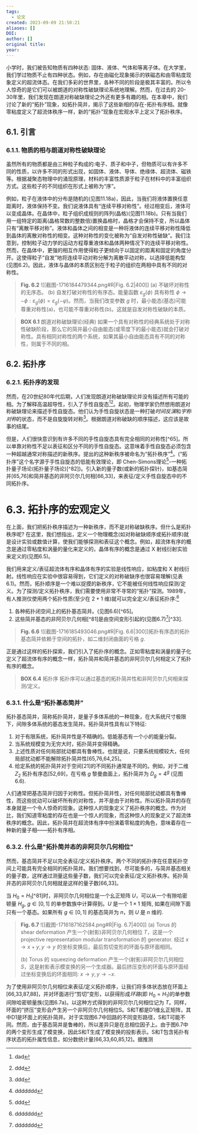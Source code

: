 ```yaml
---
tags:
  - 论文
created: 2023-09-09 21:50:21
aliases: []
DOI: 
author: []
original title: 
year:
---
```

小学时，我们被告知物质有四种状态: 固体、液体、气体和等离子体。在大学里，我们学过物质不止有四种状态。例如，存在由磁化现象揭示的铁磁态和由零粘度现象定义的超流体态。在我们多彩的世界里，各种不同的阶段是极其丰富的。所以令人惊奇的是它们可以被朗道的对称性破缺理论系统地理解。然而，在过去的 20-30年里，我们发现在朗道对称破缺理论之外还有更多有趣的相。在本章中，我们讨论了新的“拓扑”现象，如拓扑简并，揭示了这些新相的存在-拓扑有序相。就像零粘度定义了超流体秩序一样，新的“拓扑”现象在宏观水平上定义了拓扑秩序。

## 6.1. 引言

### 6.1.1. 物质的相与朗道对称性破缺理论

虽然所有的物质都是由三种粒子构成的:电子、质子和中子，但物质可以有许多不同的性质，以许多不同的形式出现，如固体、液体、导体、绝缘体、超流体、磁铁等。根据凝聚态物理中的涌现原理，材料的丰富性质源于粒子在材料中的丰富组织方式。这些粒子的不同组织在形式上被称为“序”。

例如，粒子在液体中的分布是随机的(见图11.18a)，因此，当我们将液体置换任意距离时，液体保持不变。我们说液体具有“连续平移对称性”。经过相变后，液体可以变成晶体。在晶体中，粒子组织成规则的阵列(晶格)(见图11.18b)。只有当我们用一组特定的距离(晶格常数的整数倍)置换晶格时，晶格才会保持不变，所以晶体只有“离散平移对称”。液体和晶体之间的相变是一种将液体的连续平移对称性降低到晶体的离散对称性的相变。这种对称性的变化被称为“自发对称性破缺”。我们注意到，控制粒子动力学的运动方程尊重液体和晶体两种情况下的连续平移对称性。然而，在晶体中，更强的相互作用使得粒子更倾向于以固定的距离和固定的角度分开。这使得粒子“自发”地将连续平动对称分解为离散平动对称，以选择低能构型(见图6.2)。因此，液体与晶体的本质区别在于粒子的组织在两相中具有不同的对称性。
> **Fig. 6.2** ![[截图-1716184479344.png#R|Fig. 6.2|400]]
> (a) 不破坏对称性的无序态。
> (b) 自发打破对称性的有序态。能量函数 $\varepsilon_g(\phi)$ 具有称性 $\phi \to -\phi :\varepsilon_g(\phi)= \varepsilon_g(-\varphi)$。然而，当我们改变参数 $g$ 时，最小能态(基态)可能尊重对称性(a)，也可能不尊重对称性(b)。这就是自发对称性破缺的本质。

> **BOX 6.1** 朗道对称破缺理论(经典)
> 如果一个具有对称性的经典系统处于对称性破缺阶段，那么它的简并最小自由能态(或零度下的最小能态)就会打破对称性。具有相同对称性的两个系统，如果其最小自由能态具有不同的对称性，则属于不同的相。

## 6.2. 拓扑序
### 6.2.1. 拓扑序的发现

然而，在20世纪80年代后期，人们发现朗道对称破缺理论并没有描述所有可能的相。为了解释高温超导性，引入了手性自旋态[^32][^79]。起初，物理学家仍然想用朗道对称破缺理论来描述手性自旋态。他们认为手性自旋状态是一种打破*时间反演*和*宇称对称*的状态，而不是自旋旋转对称[^79]。根据朗道对称破缺的顺序描述，这应该是故事的结尾。

但是，人们很快意识到有许多不同的手性自旋态具有完全相同的对称性[^65]。所以单靠对称性不足以表征和区分不同的手性自旋态。这意味着手性自旋态必须包含一种超越通常对称描述的新秩序。提出的这种新秩序被命名为“拓扑秩序”[^66]。(“拓扑序”这个名字源于手性自旋态的低能有效理论，即 Chen-Simons理论[^79]-一种拓扑量子场论(拓扑量子场论)[^82])。引入新的量子数(或新的拓扑探针)，如基态简并[65,76]和简并基态的非阿贝尔几何相[66,33]，来表征/定义手性自旋态中的不同拓扑序。

# 6.3. 拓扑序的宏观定义

在上面，我们把拓扑秩序描述为一种新秩序，而不是对称破缺秩序。但什么是拓扑秩序呢? 在这里，我们想指出，定义一个物理概念(如对称破缺顺序或拓扑顺序)就是设计实验或数值计算，使我们能够探测和表征这个概念。例如，超流体有序的概念是通过零粘度和涡量的量化来定义的，晶体有序的概念是通过 X 射线衍射实验来定义的(见图6.5)。

我们用来定义/表征超流体有序和晶体有序的实验是线性响应，如粘度和 X 射线衍射。线性响应在实验中很容易得到，它们定义的对称破缺序也很容易理解(见表6.1)。然而，拓扑顺序是一个难以捉摸的新秩序，它不能被任何线性响应探测/定义。为了探测/定义拓扑秩序，我们需要使用非常不寻常的“拓扑”探测。1989年，有人推测仅使用两个拓扑性质(至少在 $2+1$ 维)就可以完全定义/表征拓扑序:[^66]
1. 各种拓扑闭空间上的拓扑基态简并。(见图6.6)[^65]。
2. 这些简并基态的非阿贝尔几何相[^81]是由空间变形引起的(见图6.7)[^66][^33].

> **Fig. 6.6** ![[截图-1716185493046.png#R|Fig. 6.6|300]]拓扑有序态的拓扑基态简并依赖于空间的拓扑，如二维封闭曲面的亏格 $g$.
> 

正是通过这样的拓扑探索，我们引入了拓扑序的概念。正如零粘度和涡量的量子化定义了超流体有序的概念一样，拓扑简并和简并基态的非阿贝尔几何相定义了拓扑有序的概念。

> **BOX 6.4** 拓扑序
> 拓扑序可以通过基态的拓扑简并性和非阿贝尔几何相来探测/定义。

### 6.3.1. 什么是“拓扑基态简并”

拓扑基态简并，简称拓扑简并，是量子多体系统的一种现象，在大系统尺寸极限下，间隙多体系统的基态发生简并。拓扑简并性具有以下特征:

1. 对于有限系统，拓扑简并性是不精确的。低能基态有一个小的能量分裂。
2. 当系统规模变为无穷大时，拓扑简并变得精确。
3. 上述性质对任何局部扰动都具有鲁棒性。也就是说，只要系统规模较大，任何局部扰动都不能解除拓扑简并性[65,76,64,25]。
4. 给定系统的拓扑简并对于空间[21]的不同拓扑通常是不同的。例如，对于二维 $Z_2$ 拓扑有序态[52,69]，在亏格 $g$ 黎曼曲面上，拓扑简并为 $D_g = 4^g$ (见图6.6).

人们通常把基态简并归因于对称性。但拓扑简并性，对任何局部扰动都具有鲁棒性，而这些扰动可以破坏所有的对称性，并不是由于对称性。所以拓扑简并的存在本身就是一个令人惊奇的现象。这种惊人的现象定义了拓扑秩序的概念。作为对比，我们知道零粘度的存在也是一个惊人的现象，而这种惊人的现象定义了超流体秩序的概念。因此，拓扑简并在超流体有序中扮演着零粘度的角色，意味着存在一种新的量子相——拓扑有序相。

### 6.3.2. 什么是"拓扑简并态的非阿贝尔几何相位"

然而，基态简并不足以完全表征/定义拓扑秩序。两个不同的拓扑序在任意拓扑空间上可能具有完全相同的拓扑简并。我们想要找到，尽可能多的，与简并基态相关的量子数，这样通过测量这些量子数，我们可以完全表征/定义拓扑秩序。拓扑简并态的非阿贝尔几何相就是这样的量子数[66,33]。

当 $H_0 = H_1$[^81]时，非阿贝尔几何相位是一个幺正矩阵 $U$，可以从一个有隙哈密顿量 $H_g$, $g \in [0,1]$ 的单参数族中计算得到。$U$ 是一个 $1 \times 1$ 矩阵, 如果在间隙下面只有一个基态。如果所有 $g \in [0,1]$ 的基态简并为 $n$，则 $U$ 是 $n$ 维的.

> **Fig. 6.7** ![[截图-1716187162584.png#R|Fig. 6.7|400]]
> (a) Torus 的 shear deformation 产生一个(射影)非阿贝尔几何相位 $T$，这是一个 projective representation modular transformation 的 generator. 经过 $x\to x + y, y\to y$ 的坐标变换后，最后剪切变形的环面与原环面相同。
> 
> (b) Torus 的 squeezing deformation 产生一个(射影)非阿贝尔几何相位 $S$，这是射影表示模变换的另一个生成器。最后挤压变形的环面与原环面经过坐标变换后的环面相同: $x \to y, y \to -x$.

为了使用非阿贝尔几何相位来表征/定义拓扑顺序，让我们将多体状态放在环面上[66,33,87,88]，并对环面进行“剪切”变形，以获得形成*环路*(即 $H_0 = H_1$)的单参数间隙哈密顿量族(见图6.7a)。以这种方式得到的非阿贝尔几何相位记为 $T$。同样，环面的“挤压”变形会产生另一个非阿贝尔几何相位S。S和T都是D1维幺正矩阵，其中D1是环面上的拓扑简并。对于实现图6.7中回路的不同变形路径，S和T可能不同。然而，由于基态简并是鲁棒的，所以差异只是在总相位因子上。由于图6.7中的两个变形生成了模变换，因此S和T生成了模变换的投影表示。S和T包含拓扑有序状态的拓扑属性信息，如分数统计量[66,33,60,85,12]。据推测

[^32]: dad
[^66]: ddddddd
[^79]: ddd
